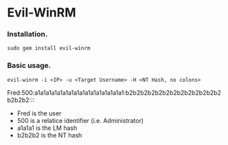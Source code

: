 # Evil-WinRM

### Installation.
```
sudo gem install evil-winrm
```

### Basic usage.
```
evil-winrm -i <IP> -u <Target Username> -H <NT Hash, no colons>
```

Fred:500:a1a1a1a1a1a1a1a1a1a1a1a1a1a1a1a1:b2b2b2b2b2b2b2b2b2b2b2b2b2b2b2b2:::
 * Fred is the user
 * 500 is a relatice identifier (i.e. Administrator)
 * a1a1a1 is the LM hash
 * b2b2b2 is the NT hash
